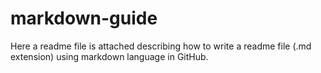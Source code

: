 # markdown-guide
Here a readme file is attached describing how to write a readme file (.md extension) using markdown language in GitHub.
